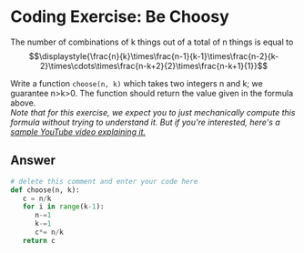 # Coding Exercise: Be Choosy
The number of combinations of k things out of a total of n things is equal to
$$\displaystyle{\frac{n}{k}\times\frac{n-1}{k-1}\times\frac{n-2}{k-2}\times\cdots\times\frac{n-k+2}{2}\times\frac{n-k+1}{1}}$$

Write a function `choose(n, k)` which takes two integers n and k; we guarantee n>k>0. The function should return the value given in the formula above.<br>
*Note that for this exercise, we expect you to just mechanically compute this formula without trying to understand it. But if you're interested, here's a [sample YouTube video explaining it.](https://youtu.be/w1nlzDAVyzk?t=3130)*

## Answer 
```python
# delete this comment and enter your code here
def choose(n, k):
   c = n/k
   for i in range(k-1):
      n-=1
      k-=1
      c*= n/k
   return c
